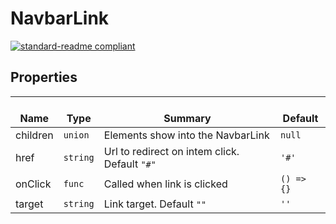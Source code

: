 # NavbarLink
  [![standard-readme compliant](https://img.shields.io/badge/standard--readme-OK-green.svg?style=flat-square)](https://github.com/RichardLitt/standard-readme)
  

  ## Properties
  | </br>Name | </br>Type | </br>Summary | </br>Default | 
| ---- | ---- | ---- | ---- |
| children | `union` | Elements show into the NavbarLink | `null` |
| href | `string` | Url to redirect on intem click. Default `"#"` | `'#'` |
| onClick | `func` | Called when link is clicked | `() => {}` |
| target | `string` | Link target. Default `""` | `''` |
